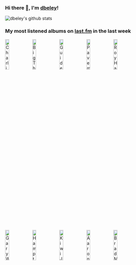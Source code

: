 ### Hi there 👋, I'm [dbeley](https://dbeley.ovh/en)!

![dbeley's github stats](https://github-readme-stats.vercel.app/api?username=dbeley)

### My most listened albums on [last.fm](https://www.last.fm/user/d_beley) in the last week

[<img src='https://lastfm.freetls.fastly.net/i/u/300x300/b00527c6ae0cd1d4c9bf3706b130ad56.jpg' width='16%' height='16%' alt='Charli XCX - BRAT'>](https://www.last.fm/music/charli%2bxcx/brat)&nbsp;
[<img src='https://lastfm.freetls.fastly.net/i/u/300x300/c5ead34a6aca64a663a3ed83fadfc742.jpg' width='16%' height='16%' alt='Big Thief - Dragon New Warm Mountain I Believe in You'>](https://www.last.fm/music/big%2bthief/dragon%2bnew%2bwarm%2bmountain%2bi%2bbelieve%2bin%2byou)&nbsp;
[<img src='https://lastfm.freetls.fastly.net/i/u/300x300/0a8babeb0aa541bfc1183c47b9f46737.png' width='16%' height='16%' alt='Guided by Voices - Bee Thousand'>](https://www.last.fm/music/guided%2bby%2bvoices/bee%2bthousand)&nbsp;
[<img src='https://lastfm.freetls.fastly.net/i/u/300x300/1e087f99ac344aa5ca68a800de3cebf7.png' width='16%' height='16%' alt='Pavement - Slanted and Enchanted'>](https://www.last.fm/music/pavement/slanted%2band%2benchanted)&nbsp;
[<img src='https://lastfm.freetls.fastly.net/i/u/300x300/844d9a97881941e8a6bb16ca6b851e6d.jpg' width='16%' height='16%' alt='Roy Hargrove Quintet - Earfood'>](https://www.last.fm/music/roy%2bhargrove%2bquintet/earfood)&nbsp;
<br>
[<img src='https://lastfm.freetls.fastly.net/i/u/300x300/7554cf374cdaf84fac2752ec2d21cf6e.jpg' width='16%' height='16%' alt='Gary Wilson - You Think You Really Know Me'>](https://www.last.fm/music/gary%2bwilson/you%2bthink%2byou%2breally%2bknow%2bme)&nbsp;
[<img src='https://lastfm.freetls.fastly.net/i/u/300x300/f054719fce9d1077f1cafd637422a993.jpg' width='16%' height='16%' alt='Hampton Hawes - Four! Hampton Hawes!!!!'>](https://www.last.fm/music/hampton%2bhawes/four%2521%2bhampton%2bhawes%2521%2521%2521%2521)&nbsp;
[<img src='https://lastfm.freetls.fastly.net/i/u/300x300/3053806600ee8fd4adff19997e9ad39a.png' width='16%' height='16%' alt='Kiwi Jr. - Chopper'>](https://www.last.fm/music/kiwi%2bjr./chopper)&nbsp;
[<img src='https://lastfm.freetls.fastly.net/i/u/300x300/c307fa6139c74e60ce944a83b0ac01cc.jpg' width='16%' height='16%' alt='Aaron Goldberg - The Now'>](https://www.last.fm/music/aaron%2bgoldberg/the%2bnow)&nbsp;
[<img src='https://lastfm.freetls.fastly.net/i/u/300x300/d772228ce7f5496e9796fc31c3f2cee1.jpg' width='16%' height='16%' alt='Brad Mehldau - The Art of the Trio, Volume 1'>](https://www.last.fm/music/brad%2bmehldau/the%2bart%2bof%2bthe%2btrio%252c%2bvolume%2b1)&nbsp;
<br>
